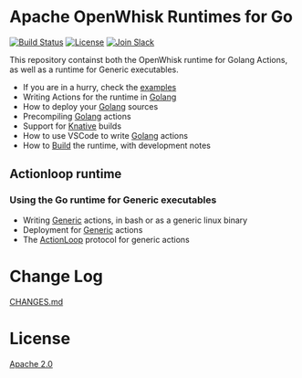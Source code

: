 <!--
#
# Licensed to the Apache Software Foundation (ASF) under one or more
# contributor license agreements.  See the NOTICE file distributed with
# this work for additional information regarding copyright ownership.
# The ASF licenses this file to You under the Apache License, Version 2.0
# (the "License"); you may not use this file except in compliance with
# the License.  You may obtain a copy of the License at
#
#     http://www.apache.org/licenses/LICENSE-2.0
#
# Unless required by applicable law or agreed to in writing, software
# distributed under the License is distributed on an "AS IS" BASIS,
# WITHOUT WARRANTIES OR CONDITIONS OF ANY KIND, either express or implied.
# See the License for the specific language governing permissions and
# limitations under the License.
#
-->
# Apache OpenWhisk Runtimes for Go

[![Build Status](https://travis-ci.org/apache/openwhisk-runtime-go.svg?branch=master)](https://travis-ci.org/apache/openwhisk-runtime-go)
[![License](https://img.shields.io/badge/license-Apache--2.0-blue.svg)](http://www.apache.org/licenses/LICENSE-2.0)
[![Join Slack](https://img.shields.io/badge/join-slack-9B69A0.svg)](http://slack.openwhisk.org/)

This repository containst both the OpenWhisk runtime for Golang Actions, as well as a runtime for Generic executables.

- If you are in a hurry, check the [examples](examples/EXAMPLES.md)
- Writing Actions for the runtime in [Golang](docs/ACTION.md#golang)
- How to deploy your [Golang](docs/DEPLOY.md#golang) sources
- Precompiling [Golang](docs/DEPLOY.md#precompile) actions
- Support for [Knative](docs/DEPLOY.md#knative) builds
- How to use VSCode to write [Golang](docs/DEPLOY.md#vscode) actions
- How to [Build](docs/BUILD.md#building) the runtime, with development notes

## Actionloop runtime

### Using the Go runtime for Generic executables

- Writing [Generic](docs/ACTION.md#generic) actions, in bash or as a generic linux binary
- Deployment for [Generic](docs/DEPLOY.md#generic) actions
- The [ActionLoop](docs/ACTION.md#actionloop) protocol for generic actions

# Change Log

[CHANGES.md](Here.)

# License
[Apache 2.0](LICENSE.txt)

